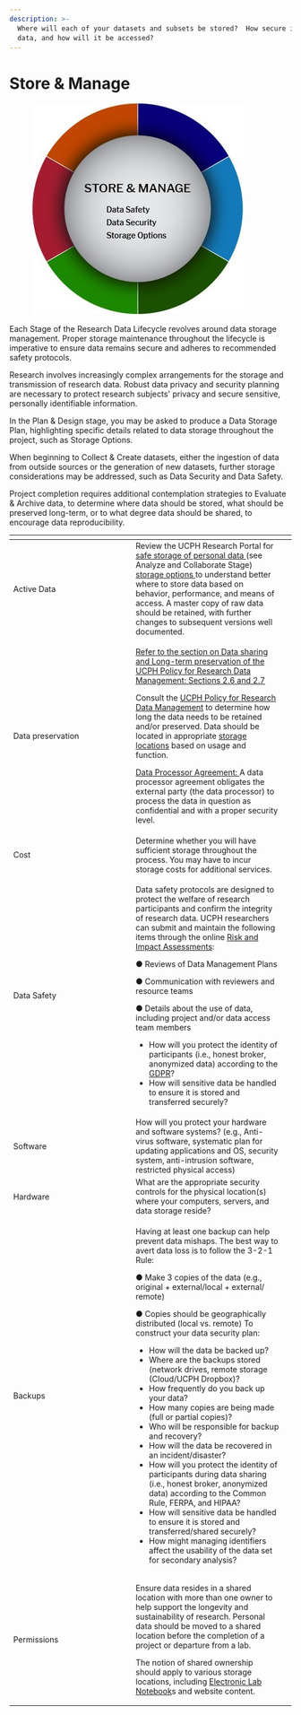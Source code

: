 ```yaml
---
description: >-
  Where will each of your datasets and subsets be stored?  How secure is your
  data, and how will it be accessed?
---
```


# Store & Manage

<figure><img src="../../.gitbook/assets/p3.jpg" alt=""><figcaption></figcaption></figure>

Each Stage of the Research Data Lifecycle revolves around data storage management. Proper storage maintenance throughout the lifecycle is imperative to ensure data remains secure and adheres to recommended safety protocols.

Research involves increasingly complex arrangements for the storage and transmission of research data. Robust data privacy and security planning are necessary to protect research subjects' privacy and secure sensitive, personally identifiable information.

In the Plan & Design stage, you may be asked to produce a Data Storage Plan, highlighting specific details related to data storage throughout the project, such as Storage Options.

When beginning to Collect & Create datasets, either the ingestion of data from outside sources or the generation of new datasets, further storage considerations may be addressed, such as Data Security and Data Safety.

Project completion requires additional contemplation strategies to Evaluate & Archive data, to determine where data should be stored, what should be preserved long-term, or to what degree data should be shared, to encourage data reproducibility.

<table data-header-hidden><thead><tr><th width="204.5"></th><th></th><th data-hidden></th></tr></thead><tbody><tr><td>Active Data</td><td>Review the UCPH Research Portal for <a href="https://kunet.ku.dk/work-areas/research/data/personal-data/safe-storage/Pages/default.aspx">safe storage of personal data </a> (see Analyze and Collaborate Stage) <a href="https://kunet.ku.dk/work-areas/research/data/facilities-for-data-storage-and-sharing-in-active-projects/Pages/default.aspx">storage options </a>to understand better where to store data based on behavior, performance, and means of access. A master copy of raw data should be retained, with further changes to subsequent versions well documented.</td><td></td></tr><tr><td>Data preservation</td><td><p><a href="https://kunet.ku.dk/work-areas/research/data/Documents/UCPHPolicyforResearchDataManagement2022-EN.pdf">Refer to the section on Data sharing and Long-term preservation of the UCPH Policy for Research Data Management: Sections 2.6 and 2.7</a></p><p>Consult the <a href="https://kunet.ku.dk/work-areas/research/data/Documents/UCPHPolicyforResearchDataManagement2022-EN.pdf">UCPH Policy for Research Data Management</a> to determine how long the data needs to be retained and/or preserved. Data should be located in appropriate <a href="https://kunet.ku.dk/work-areas/research/data/facilities-for-data-storage-and-sharing-in-active-projects/Pages/default.aspx">storage locations</a> based on usage and function.</p><p><a href="https://kunet.ku.dk/work-areas/research/data/personal-data/Pages/default.aspx">Data Processor Agreement: </a>A data processor agreement obligates the external party (the data processor) to process the data in question as confidential and with a proper security level.</p></td><td></td></tr><tr><td>Cost</td><td>Determine whether you will have sufficient storage throughout the process. You may have to incur storage costs for additional services.</td><td></td></tr><tr><td>Data Safety</td><td><p>Data safety protocols are designed to protect the welfare of research participants and confirm the integrity of research data. UCPH researchers can submit and maintain the following items through the online <a href="https://kunet.ku.dk/work-areas/research/data/personal-data/impact-assessment/Pages/default.aspx">Risk and Impact Assessments</a>:</p><p>●      Reviews of Data Management Plans</p><p>●      Communication with reviewers and resource teams</p><p>●      Details about the use of data, including project and/or data access team members</p><ul><li>How will you protect the identity of participants (i.e., honest broker, anonymized data) according to the <a href="https://kunet.ku.dk/work-areas/research/data/personal-data/Pages/default.aspx">GDPR</a>?</li><li>How will sensitive data be handled to ensure it is stored and transferred securely?</li></ul></td><td></td></tr><tr><td>Software</td><td>How will you protect your hardware and software systems? (e.g., Anti-virus software, systematic plan for updating applications and OS, security system, anti-intrusion software, restricted physical access)</td><td></td></tr><tr><td>Hardware</td><td>What are the appropriate security controls for the physical location(s) where your computers, servers, and data storage reside?</td><td></td></tr><tr><td>Backups</td><td><p>Having at least one backup can help prevent data mishaps. The best way to avert data loss is to follow the 3-2-1 Rule:</p><p>●    Make 3 copies of the data (e.g., original + external/local + external/ remote)</p><p>●    Copies should be geographically distributed (local vs. remote) To construct your data security plan:</p><ul><li>How will the data be backed up?</li><li>Where are the backups stored (network drives, remote storage (Cloud/UCPH Dropbox)? </li><li>How frequently do you back up your data?</li><li>How many copies are being made (full or partial copies)?</li><li> Who will be responsible for backup and recovery?</li><li>How will the data be recovered in an incident/disaster?</li><li>How will you protect the identity of participants during data sharing (i.e., honest broker, anonymized data) according to the Common Rule, FERPA, and HIPAA?</li><li>How will sensitive data be handled to ensure it is stored and transferred/shared securely?</li><li>How might managing identifiers affect the usability of the data set for secondary analysis?</li></ul></td><td></td></tr><tr><td>Permissions</td><td><p>Ensure data resides in a shared location with more than one owner to help support the longevity and sustainability of research. Personal data should be moved to a shared location before the completion of a project or departure from a lab.</p><p>The notion of shared ownership should apply to various storage locations, including <a href="https://kunet.ku.dk/newsroom/news/pages/new-digital-tool-makes-work-in-sund&#x27;s-laboratories-smarter.aspx">Electronic Lab Notebook</a>s and website content.</p></td><td></td></tr></tbody></table>
